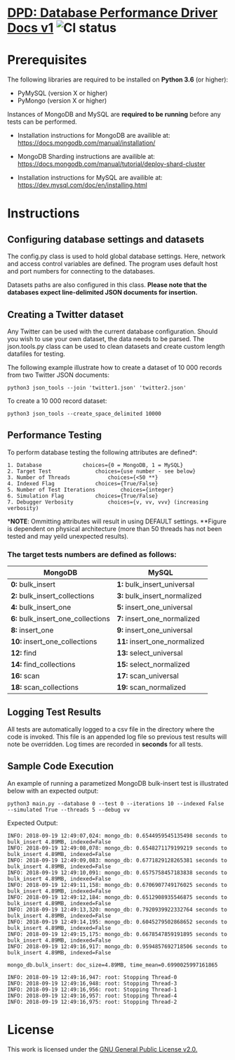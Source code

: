 
#  [DPD: Database Performance Driver Docs v1](github.com/driverport) ![CI status](https://img.shields.io/badge/build-passing-brightgreen.svg)

# Prerequisites


The following libraries are required to be installed on **Python 3.6** (or higher):
* PyMySQL (version X or higher)
* PyMongo (version X or higher)

Instances of MongoDB and MySQL are **required to be running** before any tests can be performed. 

* Installation instructions for  MongoDB are availible at:
https://docs.mongodb.com/manual/installation/

* MongoDB Sharding instructions are availible at: 
https://docs.mongodb.com/manual/tutorial/deploy-shard-cluster

* Installation instructions for MySQL are availible at: 
https://dev.mysql.com/doc/en/installing.html


# Instructions

## Configuring database settings and datasets

The config.py class is used to hold global database settings. Here, network and access control variables are defined. The program uses default host and port numbers for connecting to the databases. 

Datasets paths are also configured in this class. **Please note that the databases expect line-delimited JSON documents for insertion.**

## Creating a Twitter dataset

Any Twitter can be used with the current database configuration. Should you wish to use your own dataset, the data needs to be parsed. The json.tools.py class can be used to clean datasets and create custom length datafiles for testing. 

The following example illustrate how to create a dataset of 10 000 records from two Twitter JSON documents:

	python3 json_tools --join 'twitter1.json' 'twitter2.json'

To create a 10 000 record dataset:
	
	python3 json_tools --create_space_delimited 10000

## Performance Testing

To perform database testing the following attributes are defined*: 


	1. Database				choices={0 = MongoDB, 1 = MySQL}
	2. Target Test				choices={use number - see below}
	3. Number of Threads			choices={<50 **} 
	4. Indexed Flag				choices={True/False} 
	5. Number of Test Iterations		choices={integer}
	6. Simulation Flag			choices={True/False} 
	7. Debugger Verbosity			choices={v, vv, vvv} (increasing verbosity)

***NOTE**: Ommitting attributes will result in using DEFAULT settings.
**Figure is dependent on physical architecture (more than 50 threads has not been tested and may yeild unexpected results).

### The target tests **numbers** are defined as follows: 
|MongoDB|MySQL|
|--|--|
|**0:** bulk_insert|**1:** bulk_insert_universal| 
|**2:** bulk_insert_collections|**3:** bulk_insert_normalized|
|**4:** bulk_insert_one|**5:** insert_one_universal|
|**6:** bulk_insert_one_collections|**7:** insert_one_normalized|
|**8:** insert_one|**9:** insert_one_universal
|**10:** insert_one_collections|**11:** insert_one_normalized|
|**12:** find|**13:** select_universal
|**14:** find_collections|**15:** select_normalized 
|**16:** scan|**17:** scan_universal
|**18:** scan_collections|**19:** scan_normalized


## Logging Test Results
All tests are automatically logged to a csv file in the directory where the code is invoked. This file is an appended log file so previous test results will note be overridden. Log times are recorded in **seconds** for all tests.


## Sample Code Execution

An example of running a parametized MongoDB bulk-insert test is illustrated below with an expected output:

	python3 main.py --database 0 --test 0 --iterations 10 --indexed False --simulated True --threads 5 --debug vv

Expected Output:
	
	INFO: 2018-09-19 12:49:07,024: mongo_db: 0.6544959545135498 seconds to bulk_insert 4.89MB, indexed=False
	INFO: 2018-09-19 12:49:08,078: mongo_db: 0.6548271179199219 seconds to bulk_insert 4.89MB, indexed=False
	INFO: 2018-09-19 12:49:09,083: mongo_db: 0.6771829128265381 seconds to bulk_insert 4.89MB, indexed=False
	INFO: 2018-09-19 12:49:10,091: mongo_db: 0.6575758457183838 seconds to bulk_insert 4.89MB, indexed=False
	INFO: 2018-09-19 12:49:11,158: mongo_db: 0.6706907749176025 seconds to bulk_insert 4.89MB, indexed=False
	INFO: 2018-09-19 12:49:12,184: mongo_db: 0.6512908935546875 seconds to bulk_insert 4.89MB, indexed=False
	INFO: 2018-09-19 12:49:13,320: mongo_db: 0.7920939922332764 seconds to bulk_insert 4.89MB, indexed=False
	INFO: 2018-09-19 12:49:14,195: mongo_db: 0.6045279502868652 seconds to bulk_insert 4.89MB, indexed=False
	INFO: 2018-09-19 12:49:15,175: mongo_db: 0.6678547859191895 seconds to bulk_insert 4.89MB, indexed=False
	INFO: 2018-09-19 12:49:16,917: mongo_db: 0.9594857692718506 seconds to bulk_insert 4.89MB, indexed=False

	mongo_db.bulk_insert: doc_size=4.89MB, time_mean=0.6990025997161865

	INFO: 2018-09-19 12:49:16,947: root: Stopping Thread-0
	INFO: 2018-09-19 12:49:16,948: root: Stopping Thread-3
	INFO: 2018-09-19 12:49:16,956: root: Stopping Thread-1
	INFO: 2018-09-19 12:49:16,957: root: Stopping Thread-4
	INFO: 2018-09-19 12:49:16,975: root: Stopping Thread-2

# License
This work is licensed under the [GNU General Public License v2.0.](https://choosealicense.com/licenses/gpl-3.0/) 
